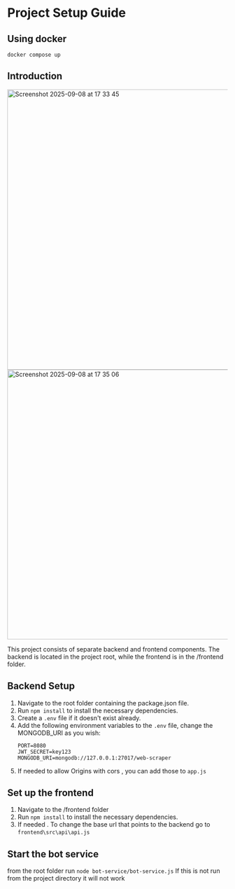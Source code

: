 # Project Setup Guide


## Using docker

`docker compose up`

## Introduction

<img width="776" height="640" alt="Screenshot 2025-09-08 at 17 33 45" src="https://github.com/user-attachments/assets/5a01973b-a422-4a2a-a27e-42ed6f440bc3" />

<img width="900" height="616" alt="Screenshot 2025-09-08 at 17 35 06" src="https://github.com/user-attachments/assets/5a38fc25-c8fe-447f-97f2-02324509cf51" />


This project consists of separate backend and frontend components. The backend is located in the project root, while the frontend is in the /frontend folder.

## Backend Setup

1. Navigate to the root folder containing the package.json file.
2. Run `npm install` to install the necessary dependencies.
3. Create a `.env` file if it doesn't exist already.
4. Add the following environment variables to the `.env` file, change the MONGODB_URI as you wish:
   ```plaintext
   PORT=8080
   JWT_SECRET=key123
   MONGODB_URI=mongodb://127.0.0.1:27017/web-scraper
5. If needed to allow Origins with cors , you can add those to `app.js`


## Set up the frontend 

1. Navigate to the /frontend folder 
2. Run `npm install` to install the necessary dependencies.
3. If needed . To change the base url that points to the backend go to `frontend\src\api\api.js`


## Start the bot service

from the root folder run `node bot-service/bot-service.js` If this is not run from the project directory it will not work
